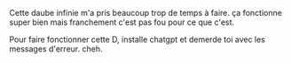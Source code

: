 Cette daube infinie m'a pris beaucoup trop de temps à faire.
ça fonctionne super bien mais franchement c'est pas fou pour ce que c'est.

Pour faire fonctionner cette D, installe chatgpt et demerde toi avec les messages d'erreur. cheh.
